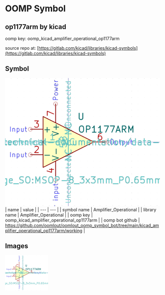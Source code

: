 # OOMP Symbol  
## op1177arm  by kicad  
  
oomp key: oomp_kicad_amplifier_operational_op1177arm  
  
source repo at: [https://gitlab.com/kicad/libraries/kicad-symbols](https://gitlab.com/kicad/libraries/kicad-symbols)  
## Symbol  
  
[![working.png](working_600.png)](working.png)  
| name | value | 
| --- | --- | 
| symbol name | Amplifier_Operational | 
| library name | Amplifier_Operational | 
| oomp key | oomp_kicad_amplifier_operational_op1177arm | 
| oomp bot github | https://github.com/oomlout/oomlout_oomp_symbol_bot/tree/main/kicad_amplifier_operational_op1177arm/working | 
## Images  
  
[![working.png](working_140.png)](working.png)  
